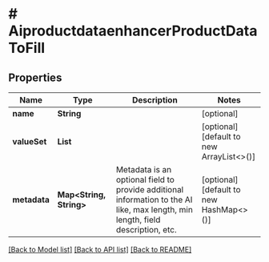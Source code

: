 # # AiproductdataenhancerProductDataToFill


## Properties 


Name | Type | Description | Notes
------------ | ------------- | ------------- | -------------
**name**| **String** |   | [optional]
**valueSet**| **List<String>** |   | [optional] [default to new ArrayList<>()]
**metadata**| **Map<String, String>** | Metadata is an optional field to provide additional information to the AI like, max length, min length, field description, etc.  | [optional] [default to new HashMap<>()]


[[Back to Model list]](../../README.md#models) [[Back to API list]](../../README.md#endpoints) [[Back to README]](../../README.md)

